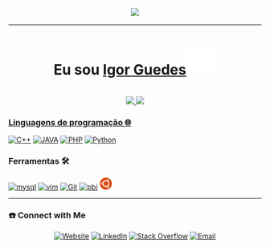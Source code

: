 <p align="center">
  <img src="https://miro.medium.com/max/2048/1*OohqW5DGh9CQS4hLY5FXzA.png" height="230"/>
</p>
<hr>
<h1 align="center">Eu sou <a href="https://github.com/Aryagm">Igor Guedes<a><img src="https://github.com/Kathryn-Jie/Kathryn-Jie/blob/main/wave.gif" width="60px"/></h1>
<Br>

<div align="center">
  <a href="https://github.com/rafaballerini">
  <img height="180em" src="https://github-readme-stats.vercel.app/api?username=igorcguedes&show_icons=true&theme=dracula&include_all_commits=true&count_private=true"/>
  <img height="180em" src="https://github-readme-stats.vercel.app/api/top-langs/?username=igorcguedes&layout=compact&langs_count=7&theme=dracula"/>
</div>



### Linguagens de programação 🌐

 [<img src="https://img.icons8.com/color/50/000000/c-sharp-logo-2.png"  alt="C++" width="24">](https://docs.microsoft.com/pt-br/cpp/cpp/?view=msvc-170)  [<img src="https://img.icons8.com/color/50/000000/java-coffee-cup-logo--v1.png" alt="JAVA" width="30">](https://www.java.com/pt-BR/)   [<img src="https://img.icons8.com/dusk/64/000000/php-logo.png" alt="PHP" width="24">](https://www.php.net/)   [<img src="https://img.icons8.com/color/48/000000/python--v1.png" alt="Python" width="24">](https://getbootstrap.com/) 


### Ferramentas 🛠️
 [<img src="https://img.icons8.com/color/48/000000/postgreesql.png" alt="mysql" width="24">](https://www.mysql.com/)   [<img src="https://img.icons8.com/external-tal-revivo-color-tal-revivo/24/000000/external-vim-a-highly-configurable-text-editor-for-efficiently-creating-and-changing-any-kind-of-text-logo-color-tal-revivo.png" alt="vim" width="24">](https://www.vim.org/)  [<img src="https://img.icons8.com/color/48/000000/git.png" alt="Git" width="24">](https://git-scm.com/)  [<img src="https://img.icons8.com/color/48/000000/power-bi.png" alt="pbi" width="24">](https://code.visualstudio.com/)  [<img src="https://raw.githubusercontent.com/github/explore/80688e429a7d4ef2fca1e82350fe8e3517d3494d/topics/ubuntu/ubuntu.png" alt="Ubuntu" width="24">](https://ubuntu.com/) 


---
 
 

<h3> ☎️ Connect with Me </h3>

<p align="center">
<a href="https://www.anandmainali.com.np" target="_blank"><img alt="Website" src="https://img.shields.io/badge/Website-www.igorcguedes.com-blue?style=flat&logo=google-chrome"></a>
<a href="https://www.linkedin.com/in/igor-gomes-93632a193/" target="_blank"><img alt="LinkedIn" src="https://img.shields.io/badge/LinkedIn-@igorcguedes-blue?style=flat&logo=linkedin"></a>
<a href="https://pt.stackoverflow.com/users/268151/igor-guedes" target="_blank"><img alt="Stack Overflow" src="https://img.shields.io/badge/Stackoverflow-igorcguedes-blue?style=flat&logo=stackoverflow"></a>
<a href="mailto:igor.g1999@hotmail.com"><img alt="Email" src="https://img.shields.io/badge/Email-igor.g1999@hotmail.com-blue?style=flat&logo=gmail"></a>
</p>
